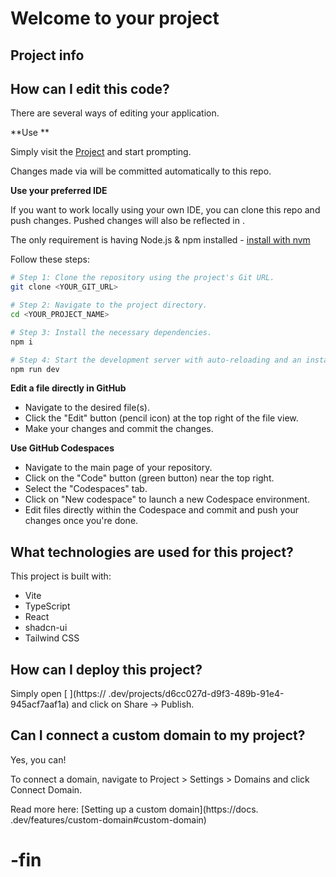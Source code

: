 # Welcome to your   project

## Project info


## How can I edit this code?

There are several ways of editing your application.

**Use  **

Simply visit the [  Project](https://dev/projects/d6cc027d-d9f3-489b-91e4-945acf7aaf1a) and start prompting.

Changes made via   will be committed automatically to this repo.

**Use your preferred IDE**

If you want to work locally using your own IDE, you can clone this repo and push changes. Pushed changes will also be reflected in  .

The only requirement is having Node.js & npm installed - [install with nvm](https://github.com/nvm-sh/nvm#installing-and-updating)

Follow these steps:

```sh
# Step 1: Clone the repository using the project's Git URL.
git clone <YOUR_GIT_URL>

# Step 2: Navigate to the project directory.
cd <YOUR_PROJECT_NAME>

# Step 3: Install the necessary dependencies.
npm i

# Step 4: Start the development server with auto-reloading and an instant preview.
npm run dev
```

**Edit a file directly in GitHub**

- Navigate to the desired file(s).
- Click the "Edit" button (pencil icon) at the top right of the file view.
- Make your changes and commit the changes.

**Use GitHub Codespaces**

- Navigate to the main page of your repository.
- Click on the "Code" button (green button) near the top right.
- Select the "Codespaces" tab.
- Click on "New codespace" to launch a new Codespace environment.
- Edit files directly within the Codespace and commit and push your changes once you're done.

## What technologies are used for this project?

This project is built with:

- Vite
- TypeScript
- React
- shadcn-ui
- Tailwind CSS

## How can I deploy this project?

Simply open [ ](https:// .dev/projects/d6cc027d-d9f3-489b-91e4-945acf7aaf1a) and click on Share -> Publish.

## Can I connect a custom domain to my   project?

Yes, you can!

To connect a domain, navigate to Project > Settings > Domains and click Connect Domain.

Read more here: [Setting up a custom domain](https://docs. .dev/features/custom-domain#custom-domain)
#  -fin
